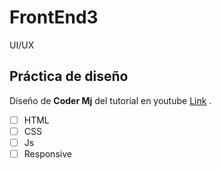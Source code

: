 # FrontEnd3
UI/UX

## Práctica de diseño

Diseño de **Coder Mj** del tutorial en youtube  [Link](https://www.youtube.com/watch?v=akFPxiqTDWw&list=WL&index=5&t=82s&ab_channel=CoderMj) .

* [ ] HTML
* [ ] CSS
* [ ] Js
* [ ] Responsive